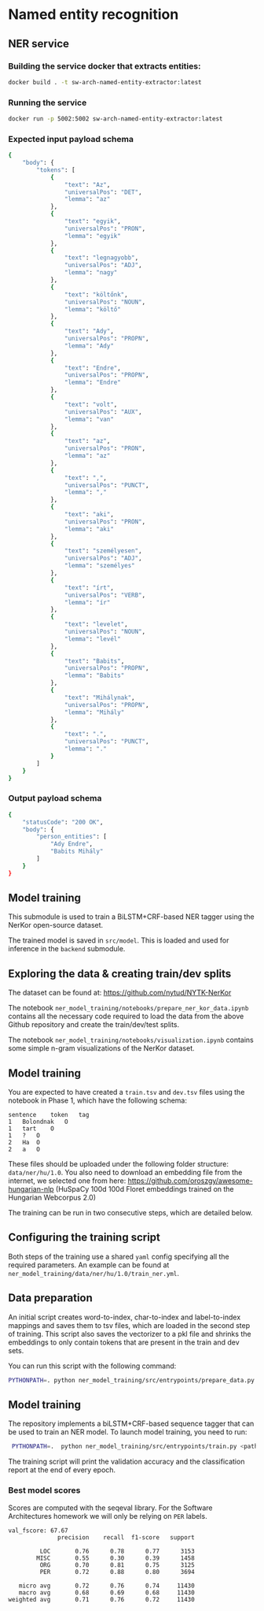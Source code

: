 # Named entity recognition

## NER service

### Building the service docker that extracts entities:
```bash
docker build . -t sw-arch-named-entity-extractor:latest
```

### Running the service
```bash
docker run -p 5002:5002 sw-arch-named-entity-extractor:latest
```

### Expected input payload schema
```bash
{
    "body": {
        "tokens": [
            {
                "text": "Az",
                "universalPos": "DET",
                "lemma": "az"
            },
            {
                "text": "egyik",
                "universalPos": "PRON",
                "lemma": "egyik"
            },
            {
                "text": "legnagyobb",
                "universalPos": "ADJ",
                "lemma": "nagy"
            },
            {
                "text": "költőnk",
                "universalPos": "NOUN",
                "lemma": "költő"
            },
            {
                "text": "Ady",
                "universalPos": "PROPN",
                "lemma": "Ady"
            },
            {
                "text": "Endre",
                "universalPos": "PROPN",
                "lemma": "Endre"
            },
            {
                "text": "volt",
                "universalPos": "AUX",
                "lemma": "van"
            },
            {
                "text": "az",
                "universalPos": "PRON",
                "lemma": "az"
            },
            {
                "text": ",",
                "universalPos": "PUNCT",
                "lemma": ","
            },
            {
                "text": "aki",
                "universalPos": "PRON",
                "lemma": "aki"
            },
            {
                "text": "személyesen",
                "universalPos": "ADJ",
                "lemma": "személyes"
            },
            {
                "text": "írt",
                "universalPos": "VERB",
                "lemma": "ír"
            },
            {
                "text": "levelet",
                "universalPos": "NOUN",
                "lemma": "levél"
            },
            {
                "text": "Babits",
                "universalPos": "PROPN",
                "lemma": "Babits"
            },
            {
                "text": "Mihálynak",
                "universalPos": "PROPN",
                "lemma": "Mihály"
            },
            {
                "text": ".",
                "universalPos": "PUNCT",
                "lemma": "."
            }
        ]
    }
}
```

### Output payload schema
```bash
{
    "statusCode": "200 OK",
    "body": {
        "person_entities": [
            "Ady Endre",
            "Babits Mihály"
        ]
    }
}
```

## Model training

This submodule is used to train a BiLSTM+CRF-based NER tagger using the NerKor open-source dataset.

The trained model is saved in `src/model`. This is loaded and used for inference in the `backend` submodule.


## Exploring the data & creating train/dev splits

The dataset can be found at: https://github.com/nytud/NYTK-NerKor

The notebook `ner_model_training/notebooks/prepare_ner_kor_data.ipynb` contains all the necessary code required to load the data from the above Github repository and create the train/dev/test splits.

The notebook `ner_model_training/notebooks/visualization.ipynb` contains some simple n-gram visualizations of the NerKor dataset.

## Model training

You are expected to have created a `train.tsv` and `dev.tsv` files using the notebook in Phase 1, which have the following schema:
```
sentence	token	tag
1	Bolondnak	O
1	tart	O
1	?	O
2	Ha	O
2	a	O
```

These files should be uploaded under the following folder structure: `data/ner/hu/1.0`. 
You also need to download an embedding file from the internet, 
we selected one from here: https://github.com/oroszgy/awesome-hungarian-nlp
(HuSpaCy 100d 100d Floret embeddings trained on the Hungarian Webcorpus 2.0)

The training can be run in two consecutive steps, which are detailed below.

## Configuring the training script
Both steps of the training use a shared `yaml` config specifying all the required parameters. 
An example can be found at `ner_model_training/data/ner/hu/1.0/train_ner.yml`.

## Data preparation
An initial script creates word-to-index, char-to-index and label-to-index mappings and saves them to tsv files, 
which are loaded in the second step of training. This script also saves the vectorizer to a pkl file 
and shrinks the embeddings to only contain tokens that are present in the train and dev sets.

You can run this script with the following command:
```bash
PYTHONPATH=. python ner_model_training/src/entrypoints/prepare_data.py <path_to_your_config_file>
```

## Model training
The repository implements a biLSTM+CRF-based sequence tagger that can be used to train an NER model.
To launch model training, you need to run:
```bash
 PYTHONPATH=.  python ner_model_training/src/entrypoints/train.py <path_to-your_config_file>
```

The training script will print the validation accuracy and the classification report at the end of every epoch.

### Best model scores
Scores are computed with the seqeval library.
For the Software Architectures homework we will only be relying on `PER` labels.
```
val_fscore: 67.67
              precision    recall  f1-score   support

         LOC       0.76      0.78      0.77      3153
        MISC       0.55      0.30      0.39      1458
         ORG       0.70      0.81      0.75      3125
         PER       0.72      0.88      0.80      3694

   micro avg       0.72      0.76      0.74     11430
   macro avg       0.68      0.69      0.68     11430
weighted avg       0.71      0.76      0.72     11430
```




